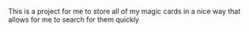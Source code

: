 This is a project for me to store all of my magic cards in a nice way that allows for me to search for them quickly

